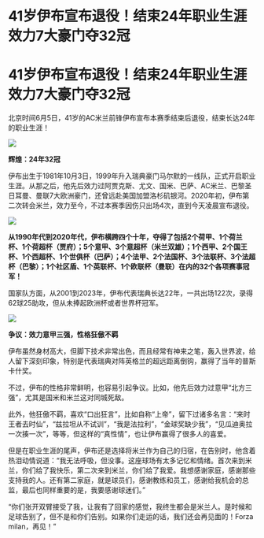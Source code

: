 # 41岁伊布宣布退役！结束24年职业生涯 效力7大豪门夺32冠

# 41岁伊布宣布退役！结束24年职业生涯 效力7大豪门夺32冠

北京时间6月5日，41岁的AC米兰前锋伊布宣布本赛季结束后退役，结束长达24年的职业生涯！

![](https://inews.gtimg.com/news_bt/O7hy4sb_YhzuQ30AoilYk1hpBuIt7ckOvK6juYvHGBnf0AA/1000)

**辉煌：24年32冠**

伊布出生于1981年10月3日，1999年升入瑞典豪门马尔默的一线队，正式开启职业生涯。从那之后，他先后效力过阿贾克斯、尤文、国米、巴萨、AC米兰、巴黎圣日耳曼、曼联7大欧洲豪门，还曾远赴美国加盟洛杉矶银河。2020年初，伊布第二次转会米兰，效力至今，不过本赛季因伤只出场4次，直到今天凌晨宣布退役。

![](https://inews.gtimg.com/news_bt/O7gAqkfxKeR7_mCeK76MIJAW5s5GmhNWNWrDVVEnwvXkQAA/1000)

**从1990年代到2020年代，伊布横跨四个十年，夺得了包括2个荷甲、1个荷兰杯、1个荷超杯（贾府）；5个意甲、3个意超杯（米兰双雄）；1个西甲、2个国王杯、1个西超杯、1个世俱杯（巴萨）；4个法甲、2个法国杯、3个法联杯、3个法超杯（巴黎）；1个社区盾、1个英联杯、1个欧联杯（曼联）在内的32个各项赛事冠军！**

国家队方面，从2001到2023年，伊布代表瑞典长达22年，一共出场122次，录得62球25助攻，但从未捧起欧洲杯或者世界杯冠军。

![](https://inews.gtimg.com/news_bt/O5z1F9m1Fou3K2x_kWx4c2wKyMg5xl03519IQn2CB3-IQAA/1000)

**争议：效力意甲三强，性格狂傲不羁**

伊布虽然身材高大，但脚下技术非常出色，而且经常有神来之笔，轰入世界波，给人留下深刻印象，特别是代表瑞典对阵英格兰的超远距离倒钩，赢得了当年的普斯卡什奖。

不过，伊布的性格非常鲜明，也容易引起争议。比如，他先后效力过意甲“北方三强”，尤其是国米和米兰这对同城死敌。

此外，他狂傲不羁，喜欢“口出狂言”，比如自称“上帝”，留下过诸多名言：“来时王者去时仙”，“兹拉坦从不试训”，“我是法拉利”，“金球奖缺少我”，“见瓜迪奥拉一次揍一次”，等等，但这样的“真性情”，也让伊布赢得了很多人的喜爱。

但是在职业生涯的尾声，伊布还是选择将米兰作为自己的归宿，在告别时，他含着热泪动情说道：“我无法呼吸，但没事。这座球场有太多记忆和情绪。首次来到米兰，你们给了我快乐，第二次来到米兰，你们给了我爱。我想感谢家庭，感谢那些支持我的人。还有第二家庭，就是球员们，感谢教练和员工，感谢给我机会的总监，最后也同样重要的是，我要感谢球迷们。”

“你们张开双臂接受了我，让我有了回家的感觉，我终生都会是米兰人。是时候和足球告别了，但不是和你们告别。如果你们走运的话，我们还会再见面的！Forza
milan，再见！”

